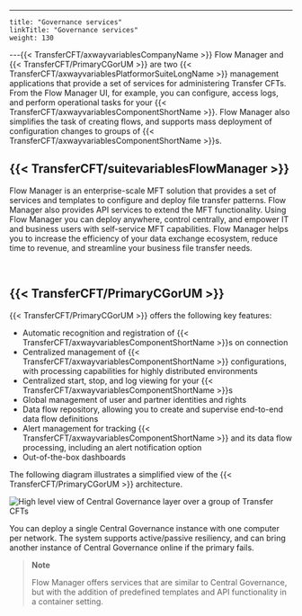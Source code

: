 ---
    title: "Governance services"
    linkTitle: "Governance services"
    weight: 130
---{{< TransferCFT/axwayvariablesCompanyName  >}} Flow Manager and {{< TransferCFT/PrimaryCGorUM  >}} are two {{< TransferCFT/axwayvariablesPlatformorSuiteLongName  >}} management applications that provide a set of services for administering Transfer CFTs. From the Flow Manager UI, for example, you can configure, access logs, and perform operational tasks for your {{< TransferCFT/axwayvariablesComponentShortName  >}}. Flow Manager also simplifies the task of creating flows, and supports mass deployment of configuration changes to groups of {{< TransferCFT/axwayvariablesComponentShortName  >}}s.

## {{< TransferCFT/suitevariablesFlowManager  >}}

Flow Manager is an enterprise-scale MFT solution that provides a set of services and templates to configure and deploy file transfer patterns. Flow Manager also provides API services to extend the MFT functionality. Using Flow Manager you can deploy anywhere, control centrally, and empower IT and business users with self-service MFT capabilities. Flow Manager helps you to increase the efficiency of your data exchange ecosystem, reduce time to revenue, and streamline your business file transfer needs.

 

## {{< TransferCFT/PrimaryCGorUM  >}}

{{< TransferCFT/PrimaryCGorUM  >}} offers the following key features:

- Automatic recognition and registration of {{< TransferCFT/axwayvariablesComponentShortName >}}s on connection
- Centralized management of {{< TransferCFT/axwayvariablesComponentShortName >}} configurations, with processing capabilities for highly distributed environments
- Centralized start, stop, and log viewing for your {{< TransferCFT/axwayvariablesComponentShortName >}}s
- Global management of user and partner identities and rights
- Data flow repository, allowing you to create and supervise end-to-end data flow definitions
- Alert management for tracking {{< TransferCFT/axwayvariablesComponentShortName >}} and its data flow processing, including an alert notification option
- Out-of-the-box dashboards

The following diagram illustrates a simplified view of the {{< TransferCFT/PrimaryCGorUM  >}} architecture.

![High level view of Central Governance layer over a group of Transfer CFTs](/Images/TransferCFT/2013_g_CG_architecture_draft1.png)

You can deploy a single Central Governance instance with one computer per network. The system supports active/passive resiliency, and can bring another instance of Central Governance online if the primary fails.

> **Note**
>
> Flow Manager offers services that are similar to Central Governance, but with the addition of predefined templates and API functionality in a container setting.
